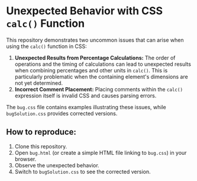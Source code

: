 # Unexpected Behavior with CSS `calc()` Function

This repository demonstrates two uncommon issues that can arise when using the `calc()` function in CSS:

1. **Unexpected Results from Percentage Calculations:** The order of operations and the timing of calculations can lead to unexpected results when combining percentages and other units in `calc()`.  This is particularly problematic when the containing element's dimensions are not yet determined.
2. **Incorrect Comment Placement:**  Placing comments within the `calc()` expression itself is invalid CSS and causes parsing errors.

The `bug.css` file contains examples illustrating these issues, while `bugSolution.css` provides corrected versions.

## How to reproduce:

1. Clone this repository.
2. Open `bug.html` (or create a simple HTML file linking to `bug.css`) in your browser.
3. Observe the unexpected behavior.
4. Switch to `bugSolution.css` to see the corrected version.